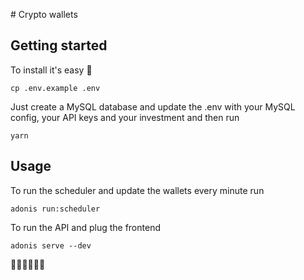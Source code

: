 # Crypto wallets

## Getting started

To install it's easy 🚀

```
cp .env.example .env
```

Just create a MySQL database and update the .env with your MySQL config, your API keys and your investment and then run

```
yarn
```

## Usage

To run the scheduler and update the wallets every minute run 

```
adonis run:scheduler
```

To run the API and plug the frontend 

```
adonis serve --dev
```

💸💸💸💸💸💸